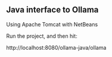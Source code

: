 ## Java interface to Ollama

Using Apache Tomcat with NetBeans

Run the project, and then hit:

http://localhost:8080/ollama-java/ollama
